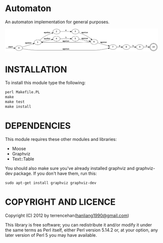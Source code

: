 Automaton
=========

An automaton implementation for general purposes.

![Alt text](png/nfa.table.png)

INSTALLATION
===

To install this module type the following:

    perl Makefile.PL
    make
    make test
    make install

DEPENDENCIES
===

This module requires these other modules and libraries:

* Moose
* Graphviz
* Text::Table


You should also make sure you've already installed graphviz and graphviz-dev package. If you don't have them, run this:

    sudo apt-get install graphviz graphviz-dev

COPYRIGHT AND LICENCE
===
Copyright (C) 2012 by terrencehan(hanliang1990@gmail.com)

This library is free software; you can redistribute it and/or modify
it under the same terms as Perl itself, either Perl version 5.14.2 or,
at your option, any later version of Perl 5 you may have available.
